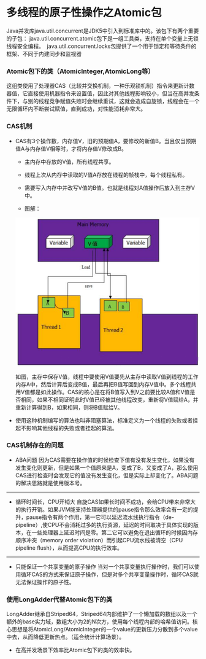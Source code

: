 # 多线程的原子性操作之Atomic包
Java并发库java.util.concurrent是JDK5中引入到标准库中的。该包下有两个重要的子包：
java.util.concurrent.atomic包下是一组工具类，支持在单个变量上无锁线程安全编程。 
java.util.concurrent.locks包提供了一个用于锁定和等待条件的框架、不同于内建同步和监视器

### Atomic包下的类（AtomicInteger,AtomicLong等）
这组类使用了处理器CAS（比较并交换机制，一种乐观锁机制）指令来更新计数器值，它直接使用机器指令来设置值，因此对其他线程影响较小，但当在高并发条件下，与别的线程竞争赋值失败时会继续重试，这就会造成自旋锁，线程会在一个无限循环内不断尝试赋值，直到成功，对性能消耗非常大。

### CAS机制
- CAS有3个操作数，内存值V，旧的预期值A，要修改的新值B。当且仅当预期值A与内存值V相等时，才将内存值V修改成B。
  - 主内存中存放的V值，所有线程共享。

  - 线程上次从内存中读取的V值A存放在线程的帧栈中，每个线程私有。

  - 需要写入内存中并改写V值的B值。也就是线程对A值操作后放入到主存V中。
  - 图解：  

  ![CAS](/.assets/images/3.png)  
  
  如图，主存中保存V值，线程中要使用V值要先从主存中读取V值到线程的工作内存A中，然后计算后变成B值，最后再把B值写回到内存V值中。多个线程共用V值都是如此操作。CAS的核心是在将B值写入到V之前要比较A值和V值是否相同，如果不相同证明此时V值已经被其他线程改变，重新将V值赋给A，并重新计算得到B，如果相同，则将B值赋给V。

- 使用这种机制编写的算法也叫非阻塞算法，标准定义为一个线程的失败或者挂起不影响其他线程的失败或者挂起的算法。
### CAS机制存在的问题
- ABA问题
因为CAS需要在操作值的时候检查下值有没有发生变化，如果没有发生变化则更新，但是如果一个值原来是A，变成了B，又变成了A，那么使用CAS进行检查时会发现它的值没有发生变化，但是实际上却变化了。ABA问题的解决思路就是使用版本号。
------------
- 循环时间长，CPU开销大
自旋CAS如果长时间不成功，会给CPU带来非常大的执行开销。如果JVM能支持处理器提供的pause指令那么效率会有一定的提升，pause指令有两个作用，第一它可以延迟流水线执行指令（de-pipeline）,使CPU不会消耗过多的执行资源，延迟的时间取决于具体实现的版本，在一些处理器上延迟时间是零。第二它可以避免在退出循环的时候因内存顺序冲突（memory order violation）而引起CPU流水线被清空（CPU pipeline flush），从而提高CPU的执行效率。
-----------
- 只能保证一个共享变量的原子操作
当对一个共享变量执行操作时，我们可以使用循环CAS的方式来保证原子操作，但是对多个共享变量操作时，循环CAS就无法保证操作的原子性。

### 使用LongAdder代替Atomic包下的类
LongAdder继承自Striped64，Striped64内部维护了一个懒加载的数组以及一个额外的base实力域，数组大小为2的N次方，使用每个线程内部的哈希值访问。核心思想是将AtomicLong/AtomicInteger的一个value的更新压力分散到多个value中去，从而降低更新热点。（适合统计计算场景）。
* 在高并发场景下效率比Atomic包下的类的效率快。



